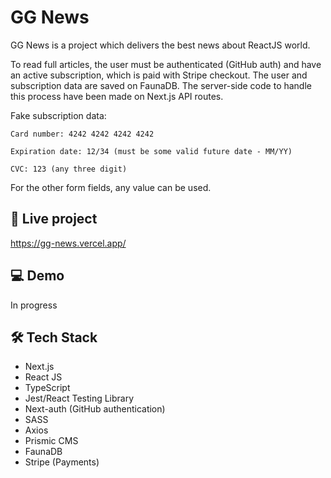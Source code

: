 
# GG News

GG News is a project which delivers the best news about ReactJS world.

To read full articles, the user must be authenticated (GitHub auth) and have an active subscription, which is paid with Stripe checkout.
The user and subscription data are saved on FaunaDB. The server-side code to handle this process have been made on Next.js API routes.

Fake subscription data:

`Card number: 4242 4242 4242 4242`

`Expiration date: 12/34 (must be some valid future date - MM/YY)`

`CVC: 123 (any three digit)`

For the other form fields, any value can be used.

## 🎉 Live project

https://gg-news.vercel.app/

## 💻  Demo

In progress

## 🛠️ Tech Stack

 - Next.js
 - React JS
 - TypeScript
 - Jest/React Testing Library
 - Next-auth (GitHub authentication)
 - SASS
 - Axios
 - Prismic CMS
 - FaunaDB
 - Stripe (Payments)
 
